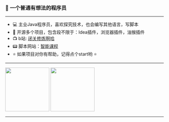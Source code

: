 ### 👋 一个普通有想法的程序员

---

- 💻 主业Java程序员，喜欢探究技术，也会编写其他语言，写脚本
- 🚀 开源多个项目，包含段不限于：Idea插件，浏览器插件，油猴插件
- 📺 b站: [闭关修炼啊哈](https://space.bilibili.com/386045526)
- 📟 脚本网站：[智能课程](http://smartcourse.ltd/)
- ⭐ 如果项目对你有帮助，记得点个start哟 ⭐

---
<img align="" height="140px" src="https://github-readme-stats.vercel.app/api?username=yangfeng20&hide_title=true&show_icons=true&theme=dracula&count_private=true&bg_color=0,76a6a7,c2ce58,d9ac8a&locale=cn"/>


<img align="" height="140px" src="https://github-readme-stats.vercel.app/api/top-langs/?username=yangfeng20&hide_title=true&layout=compact&hide=kotlin,css&bg_color=0,69d8d9,c2ce58,c38fdc&theme=graywhite&locale=cn" />

---

